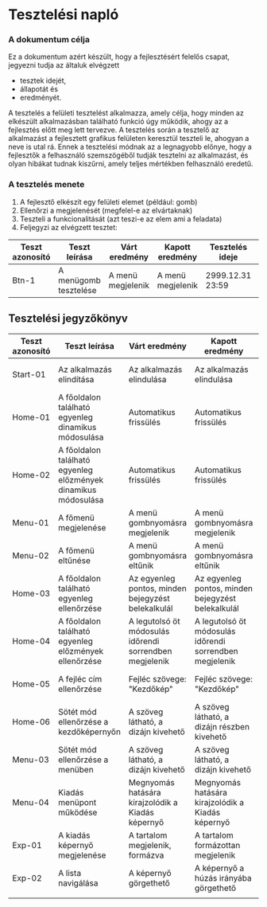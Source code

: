 # Tesztelési napló

### A dokumentum célja

Ez a dokumentum azért készült, hogy a fejlesztésért felelős csapat, jegyezni tudja az általuk elvégzett
* tesztek idejét,
* állapotát és
* eredményét.

A tesztelés a felületi tesztelést alkalmazza, amely célja, hogy minden az elkészült alkalmazásban található
funkció úgy működik, ahogy az a fejlesztés előtt meg lett tervezve. A tesztelés során a tesztelő az alkalmazást
a fejlesztett grafikus felületen keresztül teszteli le, ahogyan a neve is utal rá. Ennek a tesztelési módnak az a
legnagyobb előnye, hogy a fejlesztők a felhasználó szemszögéből tudják tesztelni az alkalmazást, és olyan
hibákat tudnak kiszűrni, amely teljes mértékben felhasználó eredetű. 

### A tesztelés menete

 1. A fejlesztő elkészít egy felületi elemet (például: gomb)
 2. Ellenőrzi a megjelenését (megfelel-e az elvártaknak)
 3. Teszteli a funkcionalitását (azt teszi-e az elem ami a feladata)
 4. Feljegyzi az elvégzett tesztet:

|Teszt azonosító|Teszt leírása|Várt eredmény|Kapott eredmény|Tesztelés ideje|Teszt elvégzője|Teszt állapota|
|--|--|--|--|--|--|--|
|Btn-1|A menügomb tesztelése|A menü megjelenik|A menü megjelenik|2999.12.31 23:59|Fejlesztő 1|Sikeres|


## Tesztelési jegyzőkönyv

|Teszt azonosító|Teszt leírása|Várt eredmény|Kapott eredmény|Tesztelés ideje|Teszt elvégzője|Teszt állapota|
|--|--|--|--|--|--|--|
|Start-01|Az alkalmazás elindítása|Az alkalmazás elindulása|Az alkalmazás elindulása|2020.12.07 00:15|Duszka Ákos Attila|Sikeres|
|Home-01|A főoldalon található egyenleg dinamikus módosulása|Automatikus frissülés|Automatikus frissülés|2020.12.07 00:17|Duszka Ákos Attila|Sikeres|
|Home-02|A főoldalon található egyenleg előzmények dinamikus módosulása|Automatikus frissülés|Automatikus frissülés|2020.12.07 00:20|Duszka Ákos Attila|Sikeres|
|Menu-01|A főmenü megjelenése|A menü gombnyomásra megjelenik|A menü gombnyomásra megjelenik|2020.12.07 00:21|Duszka Ákos Attila|Sikeres|
|Menu-02|A főmenü eltűnése|A menü gombnyomásra eltűnik|A menü gombnyomásra eltűnik|2020.12.07 00:22|Duszka Ákos Attila|Sikeres|
|Home-03|A főoldalon található egyenleg ellenőrzése|Az egyenleg pontos, minden bejegyzést belekalkulál|Az egyenleg pontos, minden bejegyzést belekalkulál|2020.12.07 00:24|Duszka Ákos Attila|Sikeres|
|Home-04|A főoldalon található egyenleg előzmények ellenőrzése|A legutolsó öt módosulás időrendi sorrendben megjelenik|A legutolsó öt módosulás időrendi sorrendben megjelenik|2020.12.07 00:27|Duszka Ákos Attila|Sikeres|
|Home-05|A fejléc cím ellenőrzése|Fejléc szövege: "Kezdőkép"| Fejléc szövege: "Kezdőkép"| 2020.12.07 00:30|Duszka Ákos Attila|Sikeres|
|Home-06|Sötét mód ellenőrzése a kezdőképernyőn|A szöveg látható, a dizájn kivehető|A szöveg látható, a dizájn részben kivehető|2020.12.07 00:33|Duszka Ákos Attila|Sikeres|
|Menu-03|Sötét mód ellenőrzése a menüben|A szöveg látható, a dizájn kivehető|A szöveg látható, a dizájn kivehető|2020.12.07 00:35|Duszka Ákos Attila|Sikeres|
|Menu-04|Kiadás menüpont működése|Megnyomás hatására kirajzolódik a Kiadás képernyő|Megnyomás hatására kirajzolódik a Kiadás képernyő|2020.12.07 00:37|Duszka Ákos Attila|Sikeres|
|Exp-01|A kiadás képernyő megjelenése|A tartalom megjelenik, formázva|A tartalom formázottan megjelenik|2020.12.07 00:38|Duszka Ákos Attila|Sikeres|
|Exp-02|A lista navigálása|A képernyő görgethető|A képernyő a húzás irányába görgethető|2020.12.07 00:40|Duszka Ákos Attila|Sikeres|
||||||||

